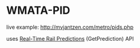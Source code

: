 # WMATA-PID

live example: http://mvjantzen.com/metro/pids.php

uses [Real-Time Rail Predictions](https://developer.wmata.com/docs/services/547636a6f9182302184cda78/operations/547636a6f918230da855363f) (GetPrediction) API
